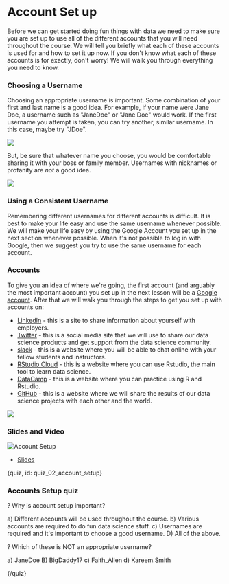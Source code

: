 # Account Set up

Before we can get started doing fun things with data we need to make sure you are set up to use all of the different accounts that you will need throughout the course. We will tell you briefly what each of these accounts is used for and how to set it up now. If you don't know what each of these accounts is for exactly, don't worry! We will walk you through everything you need to know.

### Choosing a Username

Choosing an appropriate username is important. Some combination of your first and last name is a good idea. For example, if your name were Jane Doe, a username such as "JaneDoe" or "Jane.Doe" would work. If the first username you attempt is taken, you can try another, similar username. In this case, maybe try  "JDoe". 

![](images/02_account_setup/02_cdsintro_account_setup-03.png)

But, be sure that whatever name you choose, you would be comfortable sharing it with your boss or family member. Usernames with nicknames or profanity are *not* a good idea.

![](images/02_account_setup/02_cdsintro_account_setup-04.png)

### Using a Consistent Username

Remembering different usernames for different accounts is difficult. It is best to make your life easy and use the same username whenever possible. We will make your life easy by using the Google Account you set up in the next section whenever possible. When it's not possible to log in with Google, then we suggest you try to use the same username for each account.

### Accounts 

To give you an idea of where we're going, the first account (and arguably the most important account) you set up in the next lesson will be a [Google account](https://mail.google.com/mail). After that we will walk you through the steps to get you set up with accounts on: 

*  [LinkedIn](https://www.linkedin.com) - this is a site to share information about yourself with employers. 
*  [Twitter](https://twitter.com/) - this is a social media site that we will use to share our data science products and get support from the data science community. 
*  [slack](https://slack.com/) - this is a website where you will be able to chat online with your fellow students and instructors. 
*  [RStudio Cloud](rstudio.cloud) - this is a website where you can use Rstudio, the main tool to learn data science. 
*  [DataCamp](https://www.datacamp.com/) - this is a website where you can practice using R and Rstudio. 
*  [GitHub](https://github.com) - this is a website where we will share the results of our data science projects with each other and the world. 

![](images/02_account_setup/02_cdsintro_account_setup-05.png)

### Slides and Video

![Account Setup](https://youtu.be/MSLY8BCTPVY)

* [Slides](https://docs.google.com/presentation/d/1mQMEdR4opFzuReP9i7te5v8T-kyDNNklHPvQ2OnzZpQ/edit?usp=sharing)


{quiz, id: quiz_02_account_setup}

### Accounts Setup quiz

? Why is account setup important?

a) Different accounts will be used throughout the course.
b) Various accounts are required to do fun data science stuff.
c) Usernames are required and it's important to choose a good username.
D) All of the above.

? Which of these is NOT an appropriate username?

a) JaneDoe
B) BigDaddy17
c) Faith_Allen
d) Kareem.Smith


{/quiz}

